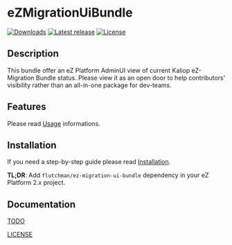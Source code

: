 # eZMigrationUiBundle

[![Downloads](https://img.shields.io/packagist/dt/flutchman/ez-migration-ui-bundle.svg?style=flat-square)](https://packagist.org/packages/flutchman/ez-migration-ui-bundle)
[![Latest release](https://img.shields.io/github/release/flutchman/eZMigrationUiBundle.svg?style=flat-square)](https://github.com/flutchman/ez-migration-ui-bundle/releases)
[![License](https://img.shields.io/packagist/l/flutchman/ez-migration-ui-bundle.svg?style=flat-square)](LICENSE)

## Description

This bundle offer an eZ Platform AdminUI view of current Kaliop eZ-Migration Bundle status.
Please view it as an open door to help contributors' visibility rather than an all-in-one package for dev-teams.

## Features 

Please read [Usage](docs/USAGE.md) informations.

## Installation

If you need a step-by-step guide please read [Installation](docs/INSTALL.md).

**TL;DR**: Add `flutchman/ez-migration-ui-bundle` dependency in your eZ Platform 2.x project.

## Documentation

[TODO](docs/TODO.md)

[LICENSE](LICENSE)
